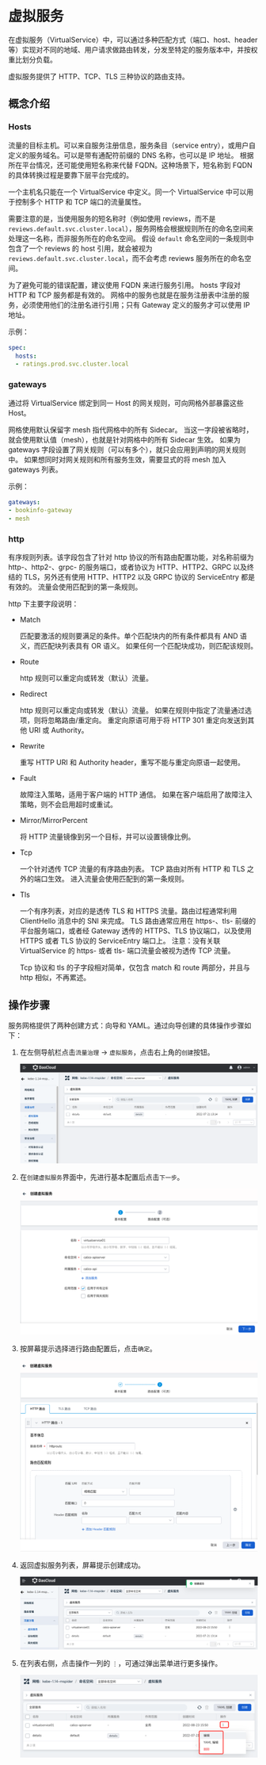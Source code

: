 # 虚拟服务

在虚拟服务（VirtualService）中，可以通过多种匹配方式（端口、host、header 等）实现对不同的地域、用户请求做路由转发，分发至特定的服务版本中，并按权重比划分负载。

虚拟服务提供了 HTTP、TCP、TLS 三种协议的路由支持。

## 概念介绍

### Hosts

流量的目标主机。可以来自服务注册信息，服务条目（service entry），或用户自定义的服务域名。可以是带有通配符前缀的 DNS 名称，也可以是 IP 地址。
根据所在平台情况，还可能使用短名称来代替 FQDN。这种场景下，短名称到 FQDN 的具体转换过程是要靠下层平台完成的。

一个主机名只能在一个 VirtualService 中定义。同一个 VirtualService 中可以用于控制多个 HTTP 和 TCP 端口的流量属性。

需要注意的是，当使用服务的短名称时（例如使用 reviews，而不是 `reviews.default.svc.cluster.local`），服务网格会根据规则所在的命名空间来处理这一名称，而非服务所在的命名空间。
假设 `default` 命名空间的一条规则中包含了一个 reviews 的 host 引用，就会被视为 `reviews.default.svc.cluster.local`，而不会考虑 reviews 服务所在的命名空间。

为了避免可能的错误配置，建议使用 FQDN 来进行服务引用。
hosts 字段对 HTTP 和 TCP 服务都是有效的。
网格中的服务也就是在服务注册表中注册的服务，必须使用他们的注册名进行引用；只有 Gateway 定义的服务才可以使用 IP 地址。

示例：

```yaml
spec:
  hosts:
  - ratings.prod.svc.cluster.local
```

### gateways

通过将 VirtualService 绑定到同一 Host 的网关规则，可向网格外部暴露这些 Host。

网格使用默认保留字 mesh 指代网格中的所有 Sidecar。
当这一字段被省略时，就会使用默认值（mesh），也就是针对网格中的所有 Sidecar 生效。
如果为 gateways 字段设置了网关规则（可以有多个），就只会应用到声明的网关规则中。
如果想同时对网关规则和所有服务生效，需要显式的将 mesh 加入 gateways 列表。

示例：

```yaml
gateways:
- bookinfo-gateway
- mesh
```

### http

有序规则列表。该字段包含了针对 http 协议的所有路由配置功能，对名称前缀为 http-、http2-、grpc- 的服务端口，或者协议为 HTTP、HTTP2、GRPC 以及终结的 TLS，另外还有使用 HTTP、HTTP2 以及 GRPC 协议的 ServiceEntry 都是有效的。
流量会使用匹配到的第一条规则。

http 下主要字段说明：

- Match

    匹配要激活的规则要满足的条件。单个匹配块内的所有条件都具有 AND 语义，而匹配块列表具有 OR 语义。
    如果任何一个匹配块成功，则匹配该规则。

- Route

    http 规则可以重定向或转发（默认）流量。

- Redirect

    http 规则可以重定向或转发（默认）流量。
    如果在规则中指定了流量通过选项，则将忽略路由/重定向。
    重定向原语可用于将 HTTP 301 重定向发送到其他 URI 或 Authority。

- Rewrite

    重写 HTTP URI 和 Authority header，重写不能与重定向原语一起使用。

- Fault

    故障注入策略，适用于客户端的 HTTP 通信。
    如果在客户端启用了故障注入策略，则不会启用超时或重试。

- Mirror/MirrorPercent

    将 HTTP 流量镜像到另一个目标，并可以设置镜像比例。

- Tcp

    一个针对透传 TCP 流量的有序路由列表。
    TCP 路由对所有 HTTP 和 TLS 之外的端口生效。
    进入流量会使用匹配到的第一条规则。

- Tls

    一个有序列表，对应的是透传 TLS 和 HTTPS 流量。路由过程通常利用 ClientHello 消息中的 SNI 来完成。
    TLS 路由通常应用在 https-、tls- 前缀的平台服务端口，或者经 Gateway 透传的 HTTPS、TLS 协议端口，以及使用 HTTPS 或者 TLS 协议的 ServiceEntry 端口上。
    注意：没有关联 VirtualService 的 https- 或者 tls- 端口流量会被视为透传 TCP 流量。

    Tcp 协议和 tls 的子字段相对简单，仅包含 match 和 route 两部分，并且与 http 相似，不再累述。

## 操作步骤

服务网格提供了两种创建方式：向导和 YAML。通过向导创建的具体操作步骤如下：

1. 在左侧导航栏点击`流量治理` -> `虚拟服务`，点击右上角的`创建`按钮。

    ![创建](../../images/virtualserv01.png)

2. 在`创建虚拟服务`界面中，先进行基本配置后点击`下一步`。

    ![创建虚拟服务](../../images/virtualserv02.png)

3. 按屏幕提示选择进行路由配置后，点击`确定`。

    ![路由配置](../../images/virtualserv03.png)

4. 返回虚拟服务列表，屏幕提示创建成功。

    ![创建成功](../../images/virtualserv04.png)

5. 在列表右侧，点击操作一列的 `⋮`，可通过弹出菜单进行更多操作。

    ![更多操作](../../images/virtualserv05.png)
